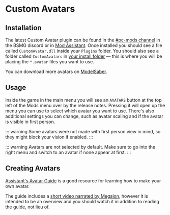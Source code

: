 # Custom Avatars
## Installation
The latest Custom Avatar plugin can be found in the [#pc-mods channel](https://discord.gg/beatsabermods) in the BSMG discord or in [Mod Assistant](https://github.com/Assistant/ModAssistant). Once installed you should see a file called `CustomAvatar.dll` inside your `Plugins` folder. You should also see a folder called `CustomAvatars` in [your install folder](/faq/install-folder.md) — this is where you will be placing the `*.avatar` files you want to use.

You can download more avatars on [ModelSaber](https://modelsaber.com/Avatars/).

## Usage
Inside the game in the main menu you will see an `AVATARS` button at the top left of the Mods menu over by the release notes. Pressing it will open up the menu you can use to select which avatar you want to use. There's also additional settings you can change, such as avatar scaling and if the avatar is visible in first person.

::: warning Some avatars were not made with first person view in mind, so they might block your vision if enabled. :::

::: warning Avatars are not selected by default. Make sure to go into the right menu and switch to an avatar if none appear at first. :::

## Creating Avatars
[Assistant's Avatar Guide](/models/avatars-guide.html) is a good resource for learning how to make your own avatar.

The guide includes a [short video narrated by Megalon](/models/avatars-guide.html#videos), however it is intended to be an overview and you should watch it in addition to reading the guide, not lieu of.
